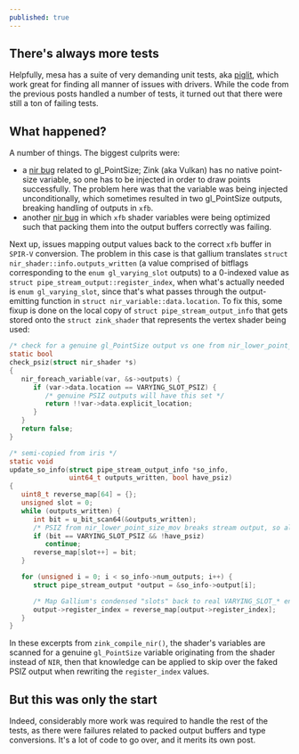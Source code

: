 ```yaml
---
published: true
---
```

## There's always more tests

Helpfully, mesa has a suite of very demanding unit tests, aka [piglit](https://gitlab.freedesktop.org/mesa/piglit), which work great for finding all manner of issues with drivers. While the code from the previous posts handled a number of tests, it turned out that there were still a ton of failing tests.

## What happened?

A number of things. The biggest culprits were:
* a [nir bug](https://gitlab.freedesktop.org/mesa/mesa/-/merge_requests/5297/) related to gl_PointSize; Zink (aka Vulkan) has no native point-size variable, so one has to be injected in order to draw points successfully. The problem here was that the variable was being injected unconditionally, which sometimes resulted in two gl_PointSize outputs, breaking handling of outputs in `xfb`.
* another [nir bug](https://gitlab.freedesktop.org/mesa/mesa/-/merge_requests/5329) in which `xfb` shader variables were being optimized such that packing them into the output buffers correctly was failing.

Next up, issues mapping output values back to the correct `xfb` buffer in `SPIR-V` conversion. The problem in this case is that gallium translates `struct nir_shader::info.outputs_written` (a value comprised of bitflags corresponding to the `enum gl_varying_slot` outputs) to a 0-indexed value as `struct pipe_stream_output::register_index`, when what's actually needed is `enum gl_varying_slot`, since that's what passes through the output-emitting function in `struct nir_variable::data.location`. To fix this, some fixup is done on the local copy of `struct pipe_stream_output_info` that gets stored onto the `struct zink_shader` that represents the vertex shader being used:
```c
/* check for a genuine gl_PointSize output vs one from nir_lower_point_size_mov */
static bool
check_psiz(struct nir_shader *s)
{
   nir_foreach_variable(var, &s->outputs) {
      if (var->data.location == VARYING_SLOT_PSIZ) {
         /* genuine PSIZ outputs will have this set */
         return !!var->data.explicit_location;
      }
   }
   return false;
}

/* semi-copied from iris */
static void
update_so_info(struct pipe_stream_output_info *so_info,
               uint64_t outputs_written, bool have_psiz)
{
   uint8_t reverse_map[64] = {};
   unsigned slot = 0;
   while (outputs_written) {
      int bit = u_bit_scan64(&outputs_written);
      /* PSIZ from nir_lower_point_size_mov breaks stream output, so always skip it */
      if (bit == VARYING_SLOT_PSIZ && !have_psiz)
         continue;
      reverse_map[slot++] = bit;
   }

   for (unsigned i = 0; i < so_info->num_outputs; i++) {
      struct pipe_stream_output *output = &so_info->output[i];

      /* Map Gallium's condensed "slots" back to real VARYING_SLOT_* enums */
      output->register_index = reverse_map[output->register_index];
   }
}
```
In these excerpts from `zink_compile_nir()`, the shader's variables are scanned for a genuine `gl_PointSize` variable originating from the shader instead of `NIR`, then that knowledge can be applied to skip over the faked PSIZ output when rewriting the `register_index` values.

## But this was only the start
Indeed, considerably more work was required to handle the rest of the tests, as there were failures related to packed output buffers and type conversions. It's a lot of code to go over, and it merits its own post.
